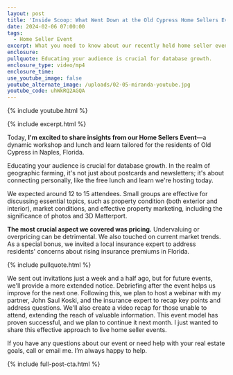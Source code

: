 ```yaml
---
layout: post
title: 'Inside Scoop: What Went Down at the Old Cypress Home Sellers Event'
date: 2024-02-06 07:00:00
tags:
  - Home Seller Event
excerpt: What you need to know about our recently held home seller event.
enclosure:
pullquote: Educating your audience is crucial for database growth.
enclosure_type: video/mp4
enclosure_time:
use_youtube_image: false
youtube_alternate_image: /uploads/02-05-miranda-youtube.jpg
youtube_code: uhWkRQ2AGQA
---
```

{% include youtube.html %}

{% include excerpt.html %}

Today, **I'm excited to share insights from our Home Sellers Event**—a dynamic workshop and lunch and learn tailored for the residents of Old Cypress in Naples, Florida.&nbsp;

Educating your audience is crucial for database growth. In the realm of geographic farming, it's not just about postcards and newsletters; it's about connecting personally, like the free lunch and learn we're hosting today.

We expected around 12 to 15 attendees. Small groups are effective for discussing essential topics, such as property condition (both exterior and interior), market conditions, and effective property marketing, including the significance of photos and 3D Matterport.

**The most crucial aspect we covered was pricing.** Undervaluing or overpricing can be detrimental. We also touched on current market trends. As a special bonus, we invited a local insurance expert to address residents' concerns about rising insurance premiums in Florida.

{% include pullquote.html %}

We sent out invitations just a week and a half ago, but for future events, we'll provide a more extended notice. Debriefing after the event helps us improve for the next one. Following this, we plan to host a webinar with my partner, John Saul Koski, and the insurance expert to recap key points and address questions. We'll also create a video recap for those unable to attend, extending the reach of valuable information. This event model has proven successful, and we plan to continue it next month. I just wanted to share this effective approach to live home seller events.

If you have any questions about our event or need help with your real estate goals, call or email me. I’m always happy to help.

{% include full-post-cta.html %}